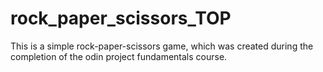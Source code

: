 # rock_paper_scissors_TOP
This is a simple rock-paper-scissors game, which was created during the completion of the odin project fundamentals course.